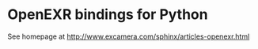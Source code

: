 OpenEXR bindings for Python
===========================

See homepage at http://www.excamera.com/sphinx/articles-openexr.html
